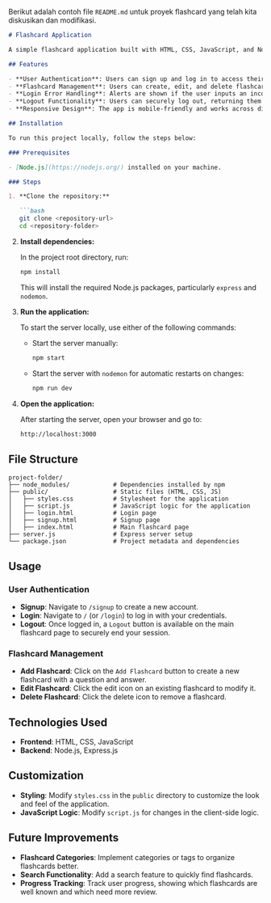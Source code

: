 Berikut adalah contoh file `README.md` untuk proyek flashcard yang telah kita diskusikan dan modifikasi.

```markdown
# Flashcard Application

A simple flashcard application built with HTML, CSS, JavaScript, and Node.js, allowing users to create, view, and manage their flashcards. This project is ideal for anyone looking to reinforce their knowledge through spaced repetition learning.

## Features

- **User Authentication**: Users can sign up and log in to access their personalized flashcards.
- **Flashcard Management**: Users can create, edit, and delete flashcards.
- **Login Error Handling**: Alerts are shown if the user inputs an incorrect username or password.
- **Logout Functionality**: Users can securely log out, returning them to the login page.
- **Responsive Design**: The app is mobile-friendly and works across different screen sizes.

## Installation

To run this project locally, follow the steps below:

### Prerequisites

- [Node.js](https://nodejs.org/) installed on your machine.

### Steps

1. **Clone the repository:**

   ```bash
   git clone <repository-url>
   cd <repository-folder>
   ```

2. **Install dependencies:**

   In the project root directory, run:

   ```bash
   npm install
   ```

   This will install the required Node.js packages, particularly `express` and `nodemon`.

3. **Run the application:**

   To start the server locally, use either of the following commands:

   - Start the server manually:

     ```bash
     npm start
     ```

   - Start the server with `nodemon` for automatic restarts on changes:

     ```bash
     npm run dev
     ```

4. **Open the application:**

   After starting the server, open your browser and go to:

   ```bash
   http://localhost:3000
   ```

## File Structure

```
project-folder/
├── node_modules/            # Dependencies installed by npm
├── public/                  # Static files (HTML, CSS, JS)
│   ├── styles.css           # Stylesheet for the application
│   ├── script.js            # JavaScript logic for the application
│   ├── login.html           # Login page
│   ├── signup.html          # Signup page
│   ├── index.html           # Main flashcard page
├── server.js                # Express server setup
└── package.json             # Project metadata and dependencies
```

## Usage

### User Authentication

- **Signup**: Navigate to `/signup` to create a new account.
- **Login**: Navigate to `/` (or `/login`) to log in with your credentials.
- **Logout**: Once logged in, a `Logout` button is available on the main flashcard page to securely end your session.

### Flashcard Management

- **Add Flashcard**: Click on the `Add Flashcard` button to create a new flashcard with a question and answer.
- **Edit Flashcard**: Click the edit icon on an existing flashcard to modify it.
- **Delete Flashcard**: Click the delete icon to remove a flashcard.

## Technologies Used

- **Frontend**: HTML, CSS, JavaScript
- **Backend**: Node.js, Express.js

## Customization

- **Styling**: Modify `styles.css` in the `public` directory to customize the look and feel of the application.
- **JavaScript Logic**: Modify `script.js` for changes in the client-side logic.

## Future Improvements

- **Flashcard Categories**: Implement categories or tags to organize flashcards better.
- **Search Functionality**: Add a search feature to quickly find flashcards.
- **Progress Tracking**: Track user progress, showing which flashcards are well known and which need more review.

